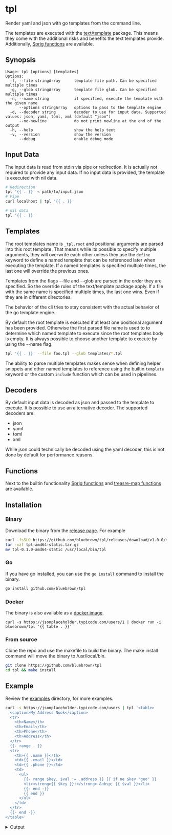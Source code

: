 # tpl

Render yaml and json with go templates from the command line.

The templates are executed with the [text/template](https://pkg.go.dev/text/template) package. This means they come with the additional risks and benefits the text templates provide. Additionally, [Sprig functions](http://masterminds.github.io/sprig/) are available.

## Synopsis

```console
Usage: tpl [options] [templates]
Options:
  -f, --file stringArray      template file path. Can be specified multiple times
  -g, --glob stringArray      template file glob. Can be specified multiple times
  -n, --name string           if specified, execute the template with the given name
      --options stringArray   options to pass to the template engine
  -d, --decoder string        decoder to use for input data. Supported values: json, yaml, toml, xml (default "json")
      --no-newline            do not print newline at the end of the output
  -h, --help                  show the help text
  -v, --version               show the version
      --debug                 enable debug mode
```

## Input Data

The input data is read from stdin via pipe or redirection. It is actually not required to provide any input data. If no input data is provided, the template is executed with nil data.

```bash
# Redirection
tpl '{{ . }}' < path/to/input.json
# Pipe
curl localhost | tpl '{{ . }}'

# nil data
tpl '{{ . }}'
```

## Templates

The root templates name is `_tpl.root` and positional arguments are parsed into this root template. That means while its possible to specify multiple arguments, they will overwrite each other unless they use the `define` keyword to define a named template that can be referenced later when executing the template. If a named templates is specified multiple times, the last one will override the previous ones.

Templates from the flags --file and --glob are parsed in the order they are specified. So the override rules of the text/template package apply. If a file with the same name is specified multiple times, the last one wins. Even if they are in different directories.

The behavior of the cli tries to stay consistent with the actual behavior of the go template engine.

By default the root template is executed if at least one positional argument has been provided. Otherwise the first parsed file name is used to to determine which named template to execute since the root templates body is empty. It is always possible to choose another template to execute by using the --name flag.

```bash
tpl '{{ . }}' --file foo.tpl --glob templates/*.tpl
```

The ability to parse multiple templates makes sense when defining helper snippets and other named templates to reference using the builtin `template` keyword or the custom `include` function which can be used in pipelines.

## Decoders

By default input data is decoded as json and passed to the template to execute. It is possible to use an alternative decoder. The supported decoders are:

- json
- yaml
- toml
- xml

While json could technically be decoded using the yaml decoder, this is not done by default for performance reasons.

## Functions

Next to the builtin functionality [Sprig functions](http://masterminds.github.io/sprig/) and [treasre-map functions](https://github.com/bluebrown/treasure-map) are available.

## Installation

### Binary

Download the binary from the [release page](https://github.com/bluebrown/tpl/releases). For example

```bash
curl -fsSLO https://github.com/bluebrown/tpl/releases/download/v1.0.0/tpl-amd64-static.tar.gz
tar -xzf tpl-amd64-static.tar.gz
mv tpl-0.1.0-amd64-static /usr/local/bin/tpl
```

### Go

If you have go installed, you can use the `go install` command to install the binary.

```bash
go install github.com/bluebrown/tpl
```

### Docker

The binary is also available as a [docker image](https://hub.docker.com/repository/docker/bluebrown/tpl).

```shell
curl -s https://jsonplaceholder.typicode.com/users/1 | docker run -i bluebrown/tpl '{{ table . }}'
```

### From source

Clone the repo and use the makefile to build the binary. The make install command will move the binary to /usr/local/bin.

```bash
git clone https://github.com/bluebrown/tpl
cd tpl && make install
```

## Example

Review the [examples](https://github.com/bluebrown/go-template-cli/tree/main/assets/examples) directory, for more examples.

```bash
curl -s https://jsonplaceholder.typicode.com/users | tpl '<table>
  <caption>My Address Nook</caption>
  <tr>
    <th>Name</th>
    <th>Email</th>
    <th>Phone</th>
    <th>Address</th>
  </tr>
  {{- range . }}
  <tr>
    <th>{{ .name }}</th>
    <td>{{ .email }}</td>
    <td>{{ .phone }}</td>
    <td>
      <ul>
        {{- range $key, $val := .address }} {{ if ne $key "geo" }}
        <li><strong>{{ $key }}:</strong> &nbsp; {{ $val }}</li>
        {{- end -}}
        {{ end }}
      </ul>
    </td>
  </tr>
  {{- end -}}
</table>'
```

<details>
<summary>Output</summary>

<table>
  <caption>My Address Nook</caption>
  <tr>
    <th>Name</th>
    <th>Email</th>
    <th>Phone</th>
    <th>Address</th>
  </tr>
  <tr>
    <th>Leanne Graham</th>
    <td>Sincere@april.biz</td>
    <td>1-770-736-8031 x56442</td>
    <td>
      <ul>
        <li><strong>city:</strong> &nbsp; Gwenborough</li>
        <li><strong>street:</strong> &nbsp; Kulas Light</li>
        <li><strong>suite:</strong> &nbsp; Apt. 556</li>
        <li><strong>zipcode:</strong> &nbsp; 92998-3874</li>
      </ul>
    </td>
  </tr>
  <tr>
    <th>Ervin Howell</th>
    <td>Shanna@melissa.tv</td>
    <td>010-692-6593 x09125</td>
    <td>
      <ul>
        <li><strong>city:</strong> &nbsp; Wisokyburgh</li>
        <li><strong>street:</strong> &nbsp; Victor Plains</li>
        <li><strong>suite:</strong> &nbsp; Suite 879</li>
        <li><strong>zipcode:</strong> &nbsp; 90566-7771</li>
      </ul>
    </td>
  </tr>
  <tr>
    <th>Clementine Bauch</th>
    <td>Nathan@yesenia.net</td>
    <td>1-463-123-4447</td>
    <td>
      <ul>
        <li><strong>city:</strong> &nbsp; McKenziehaven</li>
        <li><strong>street:</strong> &nbsp; Douglas Extension</li>
        <li><strong>suite:</strong> &nbsp; Suite 847</li>
        <li><strong>zipcode:</strong> &nbsp; 59590-4157</li>
      </ul>
    </td>
  </tr>
  <tr>
    <th>Patricia Lebsack</th>
    <td>Julianne.OConner@kory.org</td>
    <td>493-170-9623 x156</td>
    <td>
      <ul>
        <li><strong>city:</strong> &nbsp; South Elvis</li>
        <li><strong>street:</strong> &nbsp; Hoeger Mall</li>
        <li><strong>suite:</strong> &nbsp; Apt. 692</li>
        <li><strong>zipcode:</strong> &nbsp; 53919-4257</li>
      </ul>
    </td>
  </tr>
  <tr>
    <th>Chelsey Dietrich</th>
    <td>Lucio_Hettinger@annie.ca</td>
    <td>(254)954-1289</td>
    <td>
      <ul>
        <li><strong>city:</strong> &nbsp; Roscoeview</li>
        <li><strong>street:</strong> &nbsp; Skiles Walks</li>
        <li><strong>suite:</strong> &nbsp; Suite 351</li>
        <li><strong>zipcode:</strong> &nbsp; 33263</li>
      </ul>
    </td>
  </tr>
  <tr>
    <th>Mrs. Dennis Schulist</th>
    <td>Karley_Dach@jasper.info</td>
    <td>1-477-935-8478 x6430</td>
    <td>
      <ul>
        <li><strong>city:</strong> &nbsp; South Christy</li>
        <li><strong>street:</strong> &nbsp; Norberto Crossing</li>
        <li><strong>suite:</strong> &nbsp; Apt. 950</li>
        <li><strong>zipcode:</strong> &nbsp; 23505-1337</li>
      </ul>
    </td>
  </tr>
  <tr>
    <th>Kurtis Weissnat</th>
    <td>Telly.Hoeger@billy.biz</td>
    <td>210.067.6132</td>
    <td>
      <ul>
        <li><strong>city:</strong> &nbsp; Howemouth</li>
        <li><strong>street:</strong> &nbsp; Rex Trail</li>
        <li><strong>suite:</strong> &nbsp; Suite 280</li>
        <li><strong>zipcode:</strong> &nbsp; 58804-1099</li>
      </ul>
    </td>
  </tr>
  <tr>
    <th>Nicholas Runolfsdottir V</th>
    <td>Sherwood@rosamond.me</td>
    <td>586.493.6943 x140</td>
    <td>
      <ul>
        <li><strong>city:</strong> &nbsp; Aliyaview</li>
        <li><strong>street:</strong> &nbsp; Ellsworth Summit</li>
        <li><strong>suite:</strong> &nbsp; Suite 729</li>
        <li><strong>zipcode:</strong> &nbsp; 45169</li>
      </ul>
    </td>
  </tr>
  <tr>
    <th>Glenna Reichert</th>
    <td>Chaim_McDermott@dana.io</td>
    <td>(775)976-6794 x41206</td>
    <td>
      <ul>
        <li><strong>city:</strong> &nbsp; Bartholomebury</li>
        <li><strong>street:</strong> &nbsp; Dayna Park</li>
        <li><strong>suite:</strong> &nbsp; Suite 449</li>
        <li><strong>zipcode:</strong> &nbsp; 76495-3109</li>
      </ul>
    </td>
  </tr>
  <tr>
    <th>Clementina DuBuque</th>
    <td>Rey.Padberg@karina.biz</td>
    <td>024-648-3804</td>
    <td>
      <ul>
        <li><strong>city:</strong> &nbsp; Lebsackbury</li>
        <li><strong>street:</strong> &nbsp; Kattie Turnpike</li>
        <li><strong>suite:</strong> &nbsp; Suite 198</li>
        <li><strong>zipcode:</strong> &nbsp; 31428-2261</li>
      </ul>
    </td>
  </tr></table>

</details>
